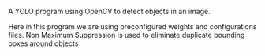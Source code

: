 A YOLO program using OpenCV to detect objects in an image. 

Here in this program we are using preconfigured weights and configurations files. Non Maximum Suppression is used to eliminate duplicate bounding boxes around objects
